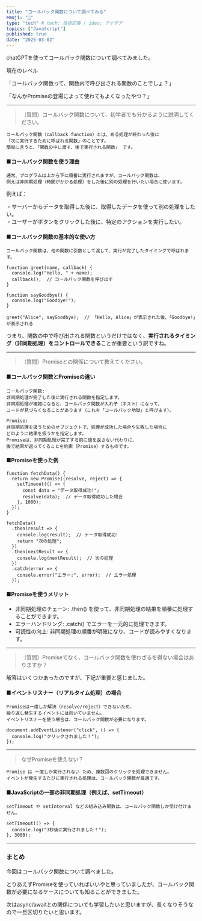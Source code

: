 ```yaml
---
title: "コールバック関数について調べてみる"
emoji: "🌟"
type: "tech" # tech: 技術記事 / idea: アイデア
topics: ["JavaScript"]
published: true
date: "2025-03-02"
---
```


chatGPTを使ってコールバック関数について調べてみました。

現在のレベル

「コールバック関数って、関数内で呼び出される関数のことでしょ？」

「なんかPromiseの登場によって使わてもよくなったやつ？」

---

> （質問）コールバック関数について、初学者でも分かるように説明してください。

~~~
コールバック関数（callback function）とは、ある処理が終わった後に
「次に実行するために呼ばれる関数」のことです。
簡単に言うと、「関数の中に渡す、後で実行される関数」 です。
~~~

#### ■コールバック関数を使う理由
~~~
通常、プログラムは上から下に順番に実行されますが、コールバック関数は、
例えば非同期処理（時間がかかる処理）をした後に別の処理を行いたい場合に使います。
~~~

例えば：  

・サーバーからデータを取得した後に、取得したデータを使って別の処理をしたい。  
・ユーザーがボタンをクリックした後に、特定のアクションを実行したい。

#### ■コールバック関数の基本的な使い方

~~~
コールバック関数は、他の関数に引数として渡して、実行が完了したタイミングで呼ばれます。
~~~

~~~
function greet(name, callback) {
  console.log("Hello, " + name);
  callback();  // コールバック関数を呼び出す
}

function sayGoodbye() {
  console.log("Goodbye!");
}

greet("Alice", sayGoodbye);  // 「Hello, Alice」が表示された後、「Goodbye!」が表示される
~~~

つまり、関数の中で呼び出される関数というだけではなく、**実行されるタイミング（非同期処理）をコントロールできる**ことが重要という訳ですね。

---

> （質問）Promiseとの関係について教えてください。

#### ■コールバック関数とPromiseの違い

~~~
コールバック関数: 
非同期処理が完了した後に実行される関数を指定します。
非同期処理が複雑になると、コールバック関数が入れ子（ネスト）になって、
コードが見づらくなることがあります（これを「コールバック地獄」と呼びます）。
~~~

~~~
Promise: 
非同期処理を扱うためのオブジェクトで、処理が成功した場合や失敗した場合に
どのように結果を扱うかを指定します。
Promiseは、非同期処理が完了する前に値を返さない代わりに、
後で結果が返ってくることを約束（Promise）するものです。
~~~

#### ■Promiseを使った例

~~~
function fetchData() {
  return new Promise((resolve, reject) => {
    setTimeout(() => {
      const data = "データ取得成功!";
      resolve(data);  // データ取得成功した場合
    }, 1000);
  });
}

fetchData()
  .then(result => {
    console.log(result);  // データ取得成功!
    return "次の処理";
  })
  .then(nextResult => {
    console.log(nextResult);  // 次の処理
  })
  .catch(error => {
    console.error("エラー:", error);  // エラー処理
  });
  ~~~

  #### ■Promiseを使うメリット
- 非同期処理のチェーン: .then() を使って、非同期処理の結果を順番に処理することができます。
- エラーハンドリング: .catch() でエラーを一元的に処理できます。
- 可読性の向上: 非同期処理の順番が明確になり、コードが読みやすくなります。

---

> （質問）Promiseでなく、コールバック関数を使わざるを得ない場合はありますか？

解答はいくつかあったのですが、下記が重要と感じました。

#### ■イベントリスナー（リアルタイム処理）の場合

~~~
Promiseは一度しか解決（resolve/reject）できないため、
繰り返し発生するイベントには向いていません。
イベントリスナーを使う場合は、コールバック関数が必要になります。
~~~

~~~
document.addEventListener("click", () => {
  console.log("クリックされました！");
});
~~~

---

> なぜPromiseを使えない？

~~~
Promise は 一度しか実行されない ため、複数回のクリックを処理できません。
イベントが発生するたびに実行される処理は、コールバック関数が最適です。
~~~

#### ■JavaScriptの一部の非同期処理（例えば、setTimeout）

~~~
setTimeout や setInterval などの組み込み関数は、コールバック関数しか受け付けません。
~~~

~~~
setTimeout(() => {
  console.log("3秒後に実行されました！");
}, 3000);
~~~

---

### まとめ

今回はコールバック関数について調べました。

とりあえずPromiseを使っていればいいやと思っていましたが、コールバック関数が必要になるケースについても知ることができました。

次はasync/awaitとの関係についても学習したいと思いますが、長くなりそうなので一旦区切りたいと思います。